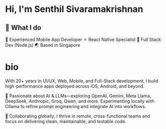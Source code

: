# Hi, I'm Senthil Sivaramakrishnan


## 🚀 What I do

📱 Experienced Mobile App Developer
⚛️ React Native Specialist
🔧 Full Stack Dev (Node.js)
🌏 Based in Singapore

# bio
With 20+ years in UI/UX, Web, Mobile, and Full-Stack development, I build high-performance apps deployed across iOS, Android, and beyond.

🚀 Passionate about AI & LLMs—exploring OpenAI, Gemini, Meta Llama, DeepSeek, Anthropic, Groq, Qwen, and more. Experimenting locally with Ollama to refine prompt engineering and integrate AI into workflows.

🤝 Collaborating globally, I thrive in remote, cross-functional teams and focus on delivering clean, maintainable, and testable code.
